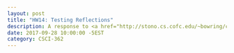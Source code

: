 ```yaml
---
layout: post
title: "HW14: Testing Reflections"
description: A response to <a href="http://stono.cs.cofc.edu/~bowring/classes/csci%20362/docs/software.testing.introduction.pdf" target="_blank"><em>Software Testing Techniques</em></a>
date: 2017-09-28 10:00:00 -5EST
category: CSCI-362
---
```

